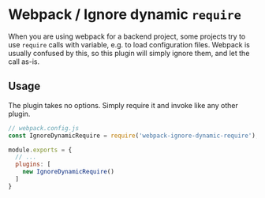 # Webpack / Ignore dynamic `require`

When you are using webpack for a backend project, some projects try to use `require` calls with variable, e.g. to load configuration files. Webpack is usually confused by this, so this plugin will simply ignore them, and let the call as-is.

## Usage

The plugin takes no options. Simply require it and invoke like any other plugin.

```js
// webpack.config.js
const IgnoreDynamicRequire = require('webpack-ignore-dynamic-require');

module.exports = {
  // ...
  plugins: [
    new IgnoreDynamicRequire()
  ]
}
```
